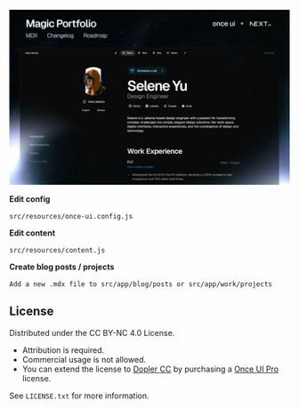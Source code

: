 ![Magic Portfolio](public/images/og/home.jpg)


**Edit config**
```
src/resources/once-ui.config.js
```

**Edit content**
```
src/resources/content.js
```

**Create blog posts / projects**
```
Add a new .mdx file to src/app/blog/posts or src/app/work/projects
```

## License

Distributed under the CC BY-NC 4.0 License.
- Attribution is required.
- Commercial usage is not allowed.
- You can extend the license to [Dopler CC](https://dopler.app/license) by purchasing a [Once UI Pro](https://once-ui.com/pricing) license.

See `LICENSE.txt` for more information.